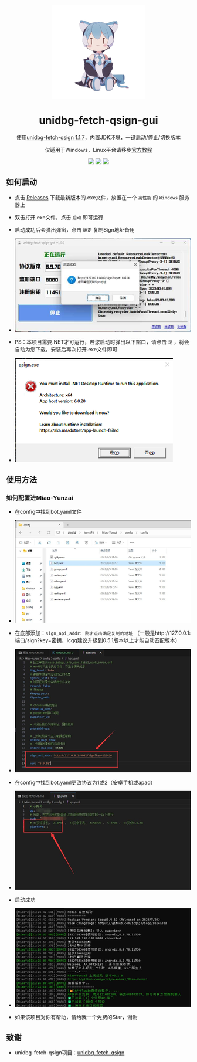<div align="center">
    <img alt="yuhuo" src="./readme/logo.png"/>

# unidbg-fetch-qsign-gui

使用[unidbg-fetch-qsign 1.1.7](https://github.com/fuqiuluo/unidbg-fetch-qsign/releases/tag/1.1.7)，内置JDK环境，一键启动/停止/切换版本

仅适用于Windows，Linux平台请移步[官方教程](https://github.com/fuqiuluo/unidbg-fetch-qsign/wiki/%E9%83%A8%E7%BD%B2%E5%9C%A8Linux)<br>

<img src="https://camo.githubusercontent.com/14b563b6a086f79dab168115f85fb32154367634f07bb3dd07e0c279fc269233/68747470733a2f2f696d672e736869656c64732e696f2f7374617469632f76313f7374796c653d666f722d7468652d6261646765266d6573736167653d57696e646f777326636f6c6f723d303037384434266c6f676f3d57696e646f7773266c6f676f436f6c6f723d464646464646266c6162656c3d"> <img src="https://camo.githubusercontent.com/ff765790707ecba41b57071db549f75fbf0eeffa5ac6996ff077083863b8bea4/68747470733a2f2f696d672e736869656c64732e696f2f7374617469632f76313f7374796c653d666f722d7468652d6261646765266d6573736167653d2e4e455426636f6c6f723d353132424434266c6f676f3d2e4e4554266c6f676f436f6c6f723d464646464646266c6162656c3d"> <img src="https://camo.githubusercontent.com/6301a47e098ea0b84260920a75b5a71f121c5a0b55965dff8ad80bd60db208c7/68747470733a2f2f696d672e736869656c64732e696f2f7374617469632f76313f7374796c653d666f722d7468652d6261646765266d6573736167653d4325324225324226636f6c6f723d303035393943266c6f676f3d43253242253242266c6f676f436f6c6f723d464646464646266c6162656c3d">

</div>

## 如何启动

- 点击 [Releases](https://github.com/CikeyQi/unidbg-fetch-qsign-gui/releases) 下载最新版本的.exe文件，放置在一个 `高性能` 的 `Windows` 服务器上

- 双击打开.exe文件，点击 `启动` 即可运行

- 启动成功后会弹出弹窗，点击 `确定` 复制Sign地址备用

- ![启动](/readme/start.jpg)

- PS：本项目需要.NET才可运行，若您启动时弹出以下窗口，请点击 `是` ，将会自动为您下载，安装后再次打开.exe文件即可

- ![.NET](/readme/.NET.jpg)

## 使用方法

### 如何配置进Miao-Yunzai

- 在config中找到bot.yaml文件

- ![bot配置项路径](/readme/config.jpg)

- 在底部添加：`sign_api_addr: 刚才点击确定复制的地址`
（一般是http://127.0.0.1:端口/sign?key=密钥，icqq建议升级到0.5.1版本以上才能自动匹配版本）

- ![增加配置项](/readme/bot.jpg)

- 在config中找到bot.yaml更改协议为1或2（安卓手机或apad）

- ![修改协议](/readme/qq.jpg)

- 启动成功

- ![启动成功](/readme/login.jpg)

- 如果该项目对你有帮助，请给我一个免费的Star，谢谢

## 致谢

- unidbg-fetch-qsign项目：[unidbg-fetch-qsign](https://github.com/fuqiuluo/unidbg-fetch-qsign)